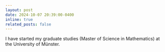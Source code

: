 ```yaml
---
layout: post
date: 2024-10-07 20:39:00-0400
inline: true
related_posts: false
---
```


I have started my graduate studies (Master of Science in Mathematics) at the University of Münster. 
